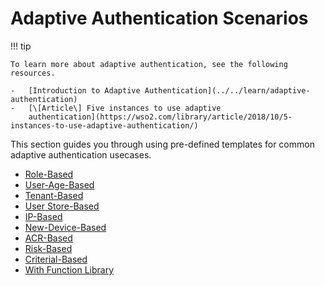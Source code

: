 # Adaptive Authentication Scenarios

!!! tip
    
    To learn more about adaptive authentication, see the following
    resources.
    
    -   [Introduction to Adaptive Authentication](../../learn/adaptive-authentication)
    -   [\[Article\] Five instances to use adaptive
        authentication](https://wso2.com/library/article/2018/10/5-instances-to-use-adaptive-authentication/)
    

This section guides you through using pre-defined templates for common adaptive authentication usecases.

-	[Role-Based](../../learn/configuring-role-based-adaptive-authentication)
-	[User-Age-Based](../../learn/configuring-user-age-based-adaptive-authentication)
-	[Tenant-Based](../../learn/configuring-tenant-based-adaptive-authentication)
-	[User Store-Based](../../learn/configuring-user-store-based-adaptive-authentication)
-	[IP-Based](../../learn/configuring-ip-based-adaptive-authentication)
-	[New-Device-Based](../../learn/configuring-new-device-based-adaptive-authentication)
-	[ACR-Based](../../learn/configuring-acr-based-adaptive-authentication)
-	[Risk-Based](../../learn/configuring-risk-based-adaptive-authentication)
-	[Criterial-Based](../../learn/limiting-active-user-sessions-based-on-criteria/)
-	[With Function Library](../../learn/adaptive-authentication-with-function-library)  
